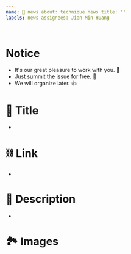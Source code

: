 ```yaml
---
name: 👀 news about: technique news title: ''
labels: news assignees: Jian-Min-Huang

---
```


# Notice

* It's our great pleasure to work with you. 👋
* Just summit the issue for free. 🥰
* We will organize later. 👍

# 👀 Title

*

# ⛓ Link

*

# 📜 Description

*

# 🏞 Images
